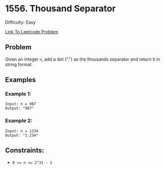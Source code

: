 # 1556. Thousand Separator
Difficulty: Easy

[Link To Leetcode Problem](https://leetcode.com/problems/thousand-separator/)

## Problem
Given an integer `n`, add a dot (".") as the thousands separator and return it in string format.

## Examples
### Example 1:
```
Input: n = 987
Output: "987"
```
### Example 2:
```
Input: n = 1234
Output: "1.234"
```

## Constraints:
- `0 <= n <= 2^31 - 1`